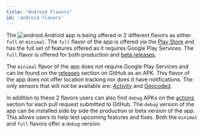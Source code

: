 ```yaml
---
title: "Android Flavors"
id: 'android-flavors'
---
```


The ![android](/assets/android.svg) Android app is being offered in 2 different flavors as either `full` or `minimal`. The `full` flavor of the app is offered via the [Play Store](https://play.google.com/store/apps/details?id=io.homeassistant.companion.android) and has the full set of features offered as it requires Google Play Services. The `full` flavor is offered for both production and [beta releases](https://play.google.com/apps/testing/io.homeassistant.companion.android).

The `minimal` flavor of the app does not require Google Play Services and can be found on the [releases](https://github.com/home-assistant/android/releases) section on GitHub as an APK. This flavor of the app does not offer location tracking nor does it have notifications. The only sensors that will not be available are: [Activity](/core/sensors.md#activity-sensor) and [Geocoded](/core/sensors.md#geocoded-location-sensor).

In addition to these 2 flavors users can also find `debug` APKs on the [actions](https://github.com/home-assistant/android/actions) section for each pull request submitted to GitHub. The `debug` version of the app can be installed side by side the production or beta version of the app. This allows users to help test upcoming features and fixes. Both the `minimal` and `full` flavors offer a `debug` version.
